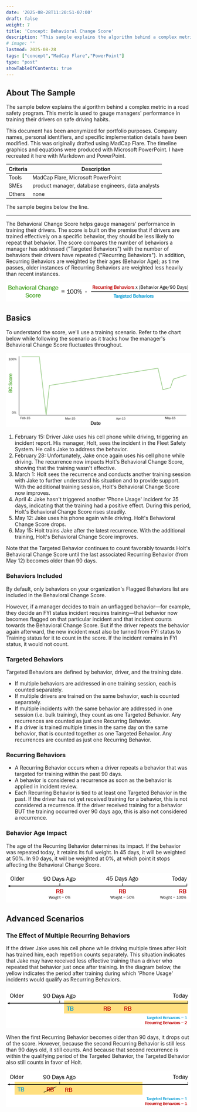 ```yaml
---
date: '2025-08-28T11:20:51-07:00'
draft: false
weight: 7
title: 'Concept: Behavioral Change Score'
description: "This sample explains the algorithm behind a complex metric in a road safety program."
# image: ""
lastmod: 2025-08-28
tags: ["concept","MadCap Flare","PowerPoint"]
type: "post"
showTableOfContents: true
---
```


## About The Sample

The sample below explains the algorithm behind a complex metric in a road safety program. This metric is used to gauge managers' performance in training their drivers on safe driving habits.

This document has been anonymized for portfolio purposes. Company names, personal identifiers, and specific implementation details have been modified. This was originally drafted using MadCap Flare. The timeline graphics and equations were produced with Microsoft PowerPoint. I have recreated it here with Markdown and PowerPoint.

| Criteria | Description                                        |
|----------|----------------------------------------------------|
| Tools    | MadCap Flare, Microsoft PowerPoint                 |
| SMEs     | product manager, database engineers, data analysts |
| Others   | none                                               |

The sample begins below the line.

---

The Behavioral Change Score helps gauge managers' performance in training their drivers. The score is built on the premise that if drivers are trained effectively on a specific behavior, they should be less likely to repeat that behavior. The score compares the number of behaviors a manager has addressed ("Targeted Behaviors") with the number of behaviors their drivers have repeated ("Recurring Behaviors"). In addition, Recurring Behaviors are weighted by their ages (Behavior Age); as time passes, older instances of Recurring Behaviors are weighted less heavily than recent instances.

![Behavioral Change Score equation](./BCSequation.png)

## Basics

To understand the score, we'll use a training scenario. Refer to the chart below while following the scenario as it tracks how the manager's Behavioral Change Score fluctuates throughout.

![Line graph showing Behavioral Change Score in the given scenario](./BCSoverview1.png)

1. February 15: Driver Jake uses his cell phone while driving, triggering an incident report. His manager, Holt, sees the incident in the Fleet Safety System. He calls Jake to address the behavior.
2. February 28: Unfortunately, Jake once again uses his cell phone while driving. The recurrence now impacts Holt's Behavioral Change Score, showing that the training wasn't effective.
3. March 1: Holt sees the recurrence and conducts another training session with Jake to further understand his situation and to provide support. With the additional training session, Holt's Behavioral Change Score now improves.
4. April 4: Jake hasn't triggered another 'Phone Usage' incident for 35 days, indicating that the training had a positive effect. During this period, Holt's Behavioral Change Score rises steadily.
5. May 12: Jake uses his phone again while driving. Holt's Behavioral Change Score drops.
6. May 15: Holt trains Jake after the latest recurrence. With the additional training, Holt's Behavioral Change Score improves.

Note that the Targeted Behavior continues to count favorably towards Holt's Behavioral Change Score until the last associated Recurring Behavior (from May 12) becomes older than 90 days.

### Behaviors Included

By default, only behaviors on your organization's Flagged Behaviors list are included in the Behavioral Change Score.

However, if a manager decides to train an unflagged behavior—for example, they decide an FYI status incident requires training—that behavior now becomes flagged on that particular incident and that incident counts towards the Behavioral Change Score. But if the driver repeats the behavior again afterward, the new incident must also be turned from FYI status to Training status for it to count in the score. If the incident remains in FYI status, it would not count.

### Targeted Behaviors

Targeted Behaviors are defined by behavior, driver, and the training date.

- If multiple behaviors are addressed in one training session, each is counted separately.
- If multiple drivers are trained on the same behavior, each is counted separately.
- If multiple incidents with the same behavior are addressed in one session (i.e. bulk training), they count as one Targeted Behavior. Any recurrences are counted as just one Recurring Behavior.
- If a driver is trained multiple times in the same day on the same behavior, that is counted together as one Targeted Behavior. Any recurrences are counted as just one Recurring Behavior.

### Recurring Behaviors

- A Recurring Behavior occurs when a driver repeats a behavior that was targeted for training within the past 90 days.
- A behavior is considered a recurrence as soon as the behavior is applied in incident review.
- Each Recurring Behavior is tied to at least one Targeted Behavior in the past. If the driver has not yet received training for a behavior, this is not considered a recurrence. If the driver received training for a behavior BUT the training occurred over 90 days ago, this is also not considered a recurrence.

### Behavior Age Impact

The age of the Recurring Behavior determines its impact. If the behavior was repeated today, it retains its full weight. In 45 days, it will be weighted at 50%. In 90 days, it will be weighted at 0%, at which point it stops affecting the Behavioral Change Score.

![Chart showing Behavior Age impact](./BCSage.png)

## Advanced Scenarios

### The Effect of Multiple Recurring Behaviors

If the driver Jake uses his cell phone while driving multiple times after Holt has trained him, each repetition counts separately. This situation indicates that Jake may have received less effective training than a driver who repeated that behavior just once after training. In the diagram below, the yellow indicates the period after training during which 'Phone Usage' incidents would qualify as Recurring Behaviors.

![Chart showing the effect of multiple Recurring Behaviors](./BCSmulti1.png)

When the first Recurring Behavior becomes older than 90 days, it drops out of the score. However, because the second Recurring Behavior is still less than 90 days old, it still counts. And because that second recurrence is within the qualifying period of the Targeted Behavior, the Targeted Behavior also still counts in favor of Holt.

![Chart showing the effect of multiple Recurring Behaviors](./BCSmulti2.png)
